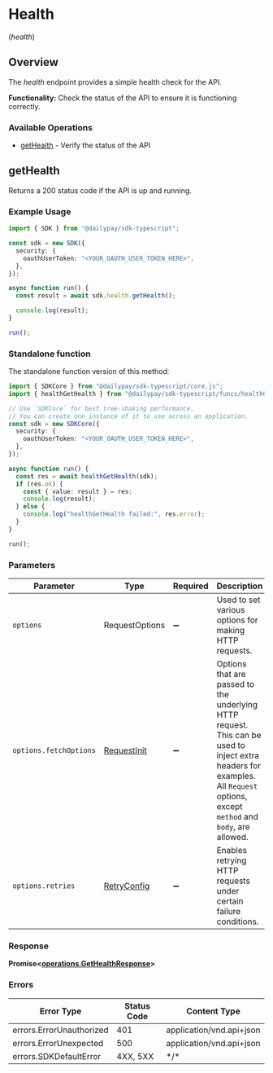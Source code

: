 # Health
(*health*)

## Overview

The _health_ endpoint provides a simple health check for the API. 

**Functionality:** Check the status of the API to ensure it is functioning
correctly.


### Available Operations

* [getHealth](#gethealth) - Verify the status of the API

## getHealth

Returns a 200 status code if the API is up and running.


### Example Usage

```typescript
import { SDK } from "@dailypay/sdk-typescript";

const sdk = new SDK({
  security: {
    oauthUserToken: "<YOUR_OAUTH_USER_TOKEN_HERE>",
  },
});

async function run() {
  const result = await sdk.health.getHealth();

  console.log(result);
}

run();
```

### Standalone function

The standalone function version of this method:

```typescript
import { SDKCore } from "@dailypay/sdk-typescript/core.js";
import { healthGetHealth } from "@dailypay/sdk-typescript/funcs/healthGetHealth.js";

// Use `SDKCore` for best tree-shaking performance.
// You can create one instance of it to use across an application.
const sdk = new SDKCore({
  security: {
    oauthUserToken: "<YOUR_OAUTH_USER_TOKEN_HERE>",
  },
});

async function run() {
  const res = await healthGetHealth(sdk);
  if (res.ok) {
    const { value: result } = res;
    console.log(result);
  } else {
    console.log("healthGetHealth failed:", res.error);
  }
}

run();
```

### Parameters

| Parameter                                                                                                                                                                      | Type                                                                                                                                                                           | Required                                                                                                                                                                       | Description                                                                                                                                                                    |
| ------------------------------------------------------------------------------------------------------------------------------------------------------------------------------ | ------------------------------------------------------------------------------------------------------------------------------------------------------------------------------ | ------------------------------------------------------------------------------------------------------------------------------------------------------------------------------ | ------------------------------------------------------------------------------------------------------------------------------------------------------------------------------ |
| `options`                                                                                                                                                                      | RequestOptions                                                                                                                                                                 | :heavy_minus_sign:                                                                                                                                                             | Used to set various options for making HTTP requests.                                                                                                                          |
| `options.fetchOptions`                                                                                                                                                         | [RequestInit](https://developer.mozilla.org/en-US/docs/Web/API/Request/Request#options)                                                                                        | :heavy_minus_sign:                                                                                                                                                             | Options that are passed to the underlying HTTP request. This can be used to inject extra headers for examples. All `Request` options, except `method` and `body`, are allowed. |
| `options.retries`                                                                                                                                                              | [RetryConfig](../../lib/utils/retryconfig.md)                                                                                                                                  | :heavy_minus_sign:                                                                                                                                                             | Enables retrying HTTP requests under certain failure conditions.                                                                                                               |

### Response

**Promise\<[operations.GetHealthResponse](../../models/operations/gethealthresponse.md)\>**

### Errors

| Error Type               | Status Code              | Content Type             |
| ------------------------ | ------------------------ | ------------------------ |
| errors.ErrorUnauthorized | 401                      | application/vnd.api+json |
| errors.ErrorUnexpected   | 500                      | application/vnd.api+json |
| errors.SDKDefaultError   | 4XX, 5XX                 | \*/\*                    |